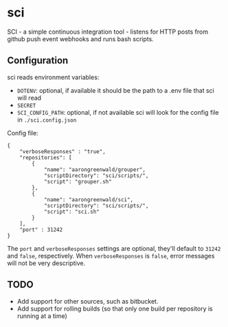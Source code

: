 sci
===

SCI - a simple continuous integration tool - listens for HTTP posts from github push event webhooks and runs bash scripts.

Configuration
---------------
sci reads environment variables:

* `DOTENV`: optional, if available it should be the path to a .env file that sci will read
* `SECRET`
* `SCI_CONFIG_PATH`: optional, if not available sci will look for the config file in `./sci.config.json`

Config file: 

```
{
    "verboseResponses" : "true",    
    "repositories": [
        {   
            "name": "aarongreenwald/grouper", 
            "scriptDirectory": "sci/scripts/", 
            "script": "grouper.sh"
        },
        {   
            "name": "aarongreenwald/sci", 
            "scriptDirectory": "sci/scripts/", 
            "script": "sci.sh"
        }
    ],
    "port" : 31242
}
```
The `port` and `verboseResponses` settings are optional, they'll default to `31242` and `false`, respectively. When 
`verboseResponses` is `false`, error messages will not be very descriptive. 

TODO
--------------
* Add support for other sources, such as bitbucket.
* Add support for rolling builds (so that only one build per repository is running at a time)
